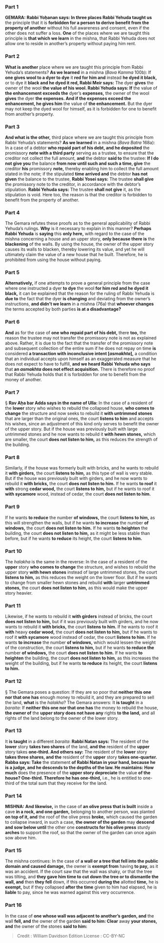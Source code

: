 
### Part 1
<strong>GEMARA:</strong> <b>Rabbi Yoḥanan says: In three places Rabbi Yehuda taught us</b> the principle that it is <b>forbidden for a person to derive benefit from the property of another</b> without his full awareness and consent, even if the other does not suffer a loss. <b>One</b> of the places where we are taught this principle is <b>that which we learn</b> in the mishna, that Rabbi Yehuda does not allow one to reside in another’s property without paying him rent.

### Part 2
<b>What is another</b> place where we are taught this principle from Rabbi Yehuda’s statements? <b>As we learned</b> in a mishna (<i>Bava Kamma</i> 100b): If <b>one gives wool to a dyer to dye</b> it <b>red for him and</b> instead <b>he dyed it black,</b> or to dye it <b>black and he dyed it red, Rabbi Meir says:</b> The dyer <b>gives</b> the owner of the wool <b>the value of his wool. Rabbi Yehuda says: If</b> the value of <b>the enhancement exceeds the</b> dyer’s <b>expenses,</b> the owner of the wool <b>gives</b> the dyer <b>the expenses. And if the expenses exceed the enhancement, he gives him</b> the value of <b>the enhancement.</b> But the dyer may not keep the dyed wool for himself, as it is forbidden for one to benefit from another’s property.

### Part 3
<b>And what is the other,</b> third place where we are taught this principle from Rabbi Yehuda’s statements? <b>As we learned</b> in a mishna (<i>Bava Batra</i> 168a): In a case of a debtor <b>who repaid part of his debt, and he deposited</b> the promissory <b>note with a third party</b> serving as a trustee, to ensure that the creditor not collect the full amount, <b>and</b> the debtor <b>said to</b> the trustee: <b>If I do not give you</b> the balance <b>from now until such and such a time, give</b> the creditor <b>his</b> promissory <b>note,</b> thereby enabling him to collect the full amount stated in the note; if the stipulated <b>time arrived and</b> the debtor <b>has not given</b> the balance to the trustee, <b>Rabbi Yosei says:</b> The trustee <b>shall give</b> the promissory note to the creditor, in accordance with the debtor’s stipulation. <b>Rabbi Yehuda says:</b> The trustee <b>shall not give</b> it, as the stipulation is void. Here too, the reason is that the creditor is forbidden to benefit from the property of another.

### Part 4
The Gemara refutes these proofs as to the general applicability of Rabbi Yehuda’s rulings. <b>Why</b> is it necessary to explain in this manner? <b>Perhaps Rabbi Yehuda</b> is <b>saying</b> this <b>only here,</b> with regard to the case of the mishna concerning a house and an upper story, <b>only because there is</b> the <b>blackening</b> of the walls. By using the house, the owner of the upper story causes its walls to blacken, thereby lowering its value, and yet he will ultimately claim the value of a new house that he built. Therefore, he is prohibited from using the house without paying.

### Part 5
<b>Alternatively,</b> if one attempts to prove a general principle from the case where one instructed a dyer <b>to dye</b> the wool <b>for him red and he dyed it black,</b> it can be explained that the reason for the ruling of Rabbi Yehuda is <b>due to</b> the fact that the dyer <b>is changing</b> and deviating from the owner’s instructions, <b>and didn’t we learn</b> in a mishna (76a) that <b>whoever changes</b> the terms accepted by both parties <b>is at a disadvantage?</b>

### Part 6
<b>And</b> as for the case of <b>one who repaid part of his debt,</b> there <b>too,</b> the reason the trustee may not transfer the promissory note is not as explained above. Rather, it is due to the fact that the transfer of the promissory note and subsequent collection of the entire sum if he does not repay on time <b>is</b> considered <b>a transaction with inconclusive intent [<i>asmakhta</i>],</b> a condition that an individual accepts upon himself as an exaggerated measure that he does not expect to have to fulfill, <b>and we heard Rabbi Yehuda who says</b> that <b>an <i>asmakhta</i> does not effect acquisition.</b> There is therefore no proof that Rabbi Yehuda holds that it is forbidden for one to benefit from the money of another.

### Part 7
§ <b>Rav Aḥa bar Adda says in the name of Ulla:</b> In the case of a resident of the <b>lower</b> story who wishes to rebuild the collapsed house, <b>who comes to change</b> the structure and now seeks to rebuild it <b>with untrimmed stones</b> that are larger than the original ones, the court <b>listens to him</b> and accepts his wishes, since an adjustment of this kind only serves to benefit the owner of the upper story. But if the house was previously built with large untrimmed stones and he now wants to rebuild it <b>with hewn stones,</b> which are smaller, the court <b>does not listen to him,</b> as this reduces the strength of the building.

### Part 8
Similarly, if the house was formerly built with bricks, and he wants to rebuild it <b>with girders,</b> the court <b>listens to him,</b> as this type of wall is very stable. But if the house was previously built with girders, and he now wants to rebuild it <b>with bricks,</b> the court <b>does not listen to him.</b> If he wants <b>to roof</b> it <b>with</b> strong <b>cedar wood,</b> the court <b>listens to him,</b> but if he wants to roof it <b>with sycamore</b> wood, instead of cedar, the court <b>does not listen to him.</b>

### Part 9
If he wants <b>to reduce</b> the number <b>of windows,</b> the court <b>listens to him,</b> as this will strengthen the walls, but if he wants <b>to increase</b> the number <b>of windows,</b> the court <b>does not listen to him.</b> If he wants <b>to heighten</b> the building, the court <b>does not listen to him,</b> as it might be less stable than before, but if he wants <b>to reduce</b> its height, the court <b>listens to him.</b>

### Part 10
The <i>halakha</i> is the same in the reverse: In the case of a resident of the <b>upper</b> story <b>who comes to change</b> the structure, and wishes to rebuild the upper story <b>with hewn stones</b> instead of large untrimmed stones, the court <b>listens to him,</b> as this reduces the weight on the lower floor. But if he wants to change from smaller hewn stones and rebuild <b>with</b> larger <b>untrimmed stones,</b> the court <b>does not listen to him,</b> as this would make the upper story heavier.

### Part 11
Likewise, if he wants to rebuild it <b>with girders</b> instead of bricks, the court <b>does not listen to him,</b> but if it was previously built with girders, and he now wants to rebuild it <b>with bricks,</b> the court <b>listens to him.</b> If he wants to roof it <b>with</b> heavy <b>cedar wood,</b> the court <b>does not listen to him,</b> but if he wants to roof it <b>with sycamore</b> wood instead of cedar, the court <b>listens to him.</b> If he wants <b>to increase</b> the number <b>of windows,</b> which would lessen the weight of the construction, the court <b>listens to him,</b> but if he wants <b>to reduce the</b> number <b>of windows,</b> the court <b>does not listen to him.</b> If he wants <b>to heighten</b> the building, the court <b>does not listen to him,</b> as this increases the weight of the building, but if he wants <b>to reduce</b> its height, the court <b>listens to him.</b>

### Part 12
§ The Gemara poses a question: If they are so poor that <b>neither this one nor that one has</b> enough money to rebuild it, and they are prepared to sell the land, <b>what</b> is the <i>halakha</i>? The Gemara answers: It <b>is taught</b> in a <i>baraita</i>: If <b>neither this one nor that one has</b> the money to rebuild the house, <b>the owner of</b> the <b>upper story does not have any</b> rights <b>to the land,</b> and all rights of the land belong to the owner of the lower story.

### Part 13
It <b>is taught</b> in a different <i>baraita</i>: <b>Rabbi Natan says:</b> The resident of the <b>lower</b> story <b>takes two shares</b> of the land, <b>and the</b> resident of the <b>upper</b> story takes <b>one-third. And others say:</b> The resident of the <b>lower</b> story <b>takes three shares, and the</b> resident of the <b>upper</b> story <b>takes one-quarter. Rabba says: Take</b> the statement <b>of Rabbi Natan in your hand, because he is a judge, and he descends to the depths of the law. He maintains: How much</b> does the presence of the <b>upper story depreciate</b> the value <b>of the house? One-third. Therefore he has one-third,</b> i.e., he is entitled to one-third of the total sum that they receive for the land.

### Part 14
<strong>MISHNA:</strong> <b>And likewise,</b> in the case of <b>an olive press that is built</b> inside a cave <b>in a rock, and one garden,</b> belonging to another person, was planted <b>on top of it, and</b> the roof of the olive press <b>broke,</b> which caused the garden to collapse inward, in such a case, <b>the owner of the garden</b> may <b>descend and sow below until</b> the other one <b>constructs for his olive press</b> sturdy <b>arches</b> to support the roof, so that the owner of the garden can once again sow above him.

### Part 15
The mishna continues: In the case of <b>a wall or a tree that fell into the public domain and caused damage,</b> the owner is <b>exempt from</b> having <b>to pay,</b> as it was an accident. If the court saw that the wall was shaky, or that the tree was tilting, and <b>they gave him time to cut down the tree or to dismantle the wall, and</b> then <b>they fell</b> down, if this occurred <b>during the</b> allotted <b>time,</b> he is <b>exempt,</b> but if they collapsed <b>after the time</b> given to him had elapsed, he is <b>liable</b> to pay, since he was warned against this very occurrence.

### Part 16
In the case of <b>one whose wall was adjacent to another’s garden, and</b> the wall <b>fell, and</b> the owner of the garden <b>said to him: Clear</b> away <b>your stones, and</b> the owner of the stones <b>said to him:</b>

>Credit : William Davidson Edition
>License : CC-BY-NC